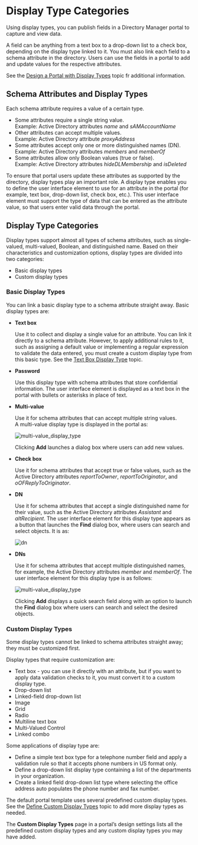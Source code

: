 # Display Type Categories

Using display types, you can publish fields in a Directory Manager portal to capture and view data.

A field can be anything from a text box to a drop-down list to a check box, depending on the display
type linked to it. You must also link each field to a schema attribute in the directory. Users can
use the fields in a portal to add and update values for the respective attributes.

See the [Design a Portal with Display Types](/docs/directorymanager/11.1/directorymanager/admincenter/portal/displaytype/overview.md) topic fr additional information.

## Schema Attributes and Display Types

Each schema attribute requires a value of a certain type.

- Some attributes require a single string value.  
  Example: Active Directory attributes _name_ and _sAMAccountName_
- Other attributes can accept multiple values.  
  Example: Active Directory attribute _proxyAddress_
- Some attributes accept only one or more distinguished names (DN).  
  Example: Active Directory attributes _members_ and _memberOf_
- Some attributes allow only Boolean values (true or false).  
  Example: Active Directory attributes _hideDLMembership_ and _isDeleted_

To ensure that portal users update these attributes as supported by the directory, display types
play an important role. A display type enables you to define the user interface element to use for
an attribute in the portal (for example, text box, drop-down list, check box, etc.). This user
interface element must support the type of data that can be entered as the attribute value, so that
users enter valid data through the portal.

## Display Type Categories

Display types support almost all types of schema attributes, such as single-valued, multi-valued,
Boolean, and distinguished name. Based on their characteristics and customization options, display
types are divided into two categories:

- Basic display types
- Custom display types

### Basic Display Types

You can link a basic display type to a schema attribute straight away. Basic display types are:

- **Text box**

  Use it to collect and display a single value for an attribute. You can link it directly to a
  schema attribute. However, to apply additional rules to it, such as assigning a default value or
  implementing a regular expression to validate the data entered, you must create a custom display
  type from this basic type. See the [Text Box Display Type](/docs/directorymanager/11.1/directorymanager/admincenter/portal/displaytype/textbox.md) topic.

- **Password**

  Use this display type with schema attributes that store confidential information. The user
  interface element is displayed as a text box in the portal with bullets or asterisks in place of
  text.

- **Multi-value**

  Use it for schema attributes that can accept multiple string values.  
   A multi-value display type is displayed in the portal as:

  ![multi-value_display_type](/img/product_docs/directorymanager/directorymanager/admincenter/portal/displaytype/multi-value_display_type.webp)

  Clicking **Add** launches a dialog box where users can add new values.

- **Check box**

  Use it for schema attributes that accept true or false values, such as the Active Directory
  attributes _reportToOwner_, _reportToOriginator_, and _oOFReplyToOriginator_.

- **DN**

  Use it for schema attributes that accept a single distinguished name for their value, such as
  the Active Directory attributes _Assistant_ and _altRecipient_. The user interface element for
  this display type appears as a button that launches the **Find** dialog box, where users can
  search and select objects. It is as:

  ![dn](/img/product_docs/directorymanager/directorymanager/admincenter/portal/displaytype/dn.webp)

- **DNs**

  Use it for schema attributes that accept multiple distinguished names, for example, the Active
  Directory attributes _member_ and _memberOf_. The user interface element for this display type
  is as follows:

  ![multi-value_display_type](/img/product_docs/directorymanager/directorymanager/admincenter/portal/displaytype/multi-value_display_type.webp)

  Clicking **Add** displays a quick search field along with an option to launch the **Find**
  dialog box where users can search and select the desired objects.

### Custom Display Types

Some display types cannot be linked to schema attributes straight away; they must be customized
first.

Display types that require customization are:

- Text box - you can use it directly with an attribute, but if you want to apply data validation
  checks to it, you must convert it to a custom display type.
- Drop-down list
- Linked-field drop-down list
- Image
- Grid
- Radio
- Multiline text box
- Multi-Valued Control
- Linked combo

Some applications of display type are:

- Define a simple text box type for a telephone number field and apply a validation rule so that it
  accepts phone numbers in US format only.
- Define a drop-down list display type containing a list of the departments in your organization.
- Create a linked field drop-down list type where selecting the office address auto populates the
  phone number and fax number.

The default portal template uses several predefined custom display types. See the
[Define Custom Display Types](/docs/directorymanager/11.1/directorymanager/admincenter/portal/displaytype/custom.md) topic to add more display types as needed.

The **Custom Display Types** page in a portal’s design settings lists all the predefined custom
display types and any custom display types you may have added.
